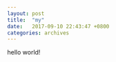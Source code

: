 ```yaml
---
layout: post
title:  "my"
date:   2017-09-10 22:43:47 +0800
categories: archives
---
```

hello world!